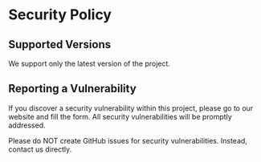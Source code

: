 # Security Policy

## Supported Versions

We support only the latest version of the project.

## Reporting a Vulnerability

If you discover a security vulnerability within this project, please go to our website and fill the form. All security vulnerabilities will be promptly addressed.

Please do NOT create GitHub issues for security vulnerabilities. Instead, contact us directly.

